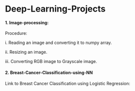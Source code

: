 # Deep-Learning-Projects
#### 1. Image-processing: 

  Procedure:
  
  i. Reading an image and converting it to numpy array.
    
  ii. Resizing an image.
    
  iii. Converting RGB image to Grayscale image.
  
  #### 2. Breast-Cancer-Classification-using-NN
  
  Link to Breast Cancer Classification using Logistic Regression: 
